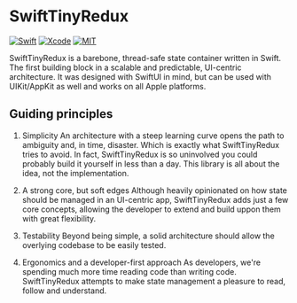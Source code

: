 # SwiftTinyRedux

[![Swift](https://img.shields.io/badge/Swift-5.7-orange.svg?style=for-the-badge&logo=swift)](https://swift.org)
[![Xcode](https://img.shields.io/badge/Xcode-14-blue.svg?style=for-the-badge&logo=Xcode&logoColor=white)](https://developer.apple.com/xcode)
[![MIT](https://img.shields.io/badge/license-MIT-black.svg?style=for-the-badge)](https://opensource.org/licenses/MIT)

SwiftTinyRedux is a barebone, thread-safe state container written in Swift. The first building block in a scalable and predictable, UI-centric architecture. It was designed with SwiftUI in mind, but can be used with UIKit/AppKit as well and works on all Apple platforms. 

## Guiding principles

1. Simplicity 
An architecture with a steep learning curve opens the path to ambiguity and, in time, disaster. Which is exactly what SwiftTinyRedux tries to avoid. In fact, SwiftTinyRedux is so uninvolved you could probably build it yourself in less than a day. This library is all about the idea, not the implementation.

2. A strong core, but soft edges
Although heavily opinionated on how state should be managed in an UI-centric app, SwiftTinyRedux adds just a few core concepts, allowing the developer to extend and build uppon them with great flexibility. 

3. Testability
Beyond being simple, a solid architecture should allow the overlying codebase to be easily tested.  

4. Ergonomics and a developer-first approach
As developers, we're spending much more time reading code than writing code. SwiftTinyRedux attempts to make state management a pleasure to read, follow and understand. 

